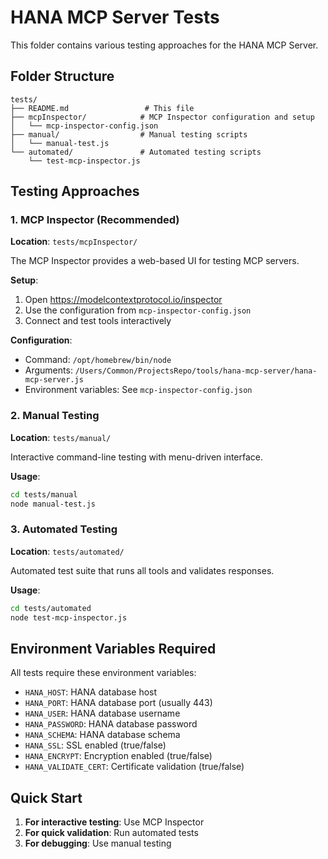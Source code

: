 # HANA MCP Server Tests

This folder contains various testing approaches for the HANA MCP Server.

## Folder Structure

```
tests/
├── README.md                 # This file
├── mcpInspector/            # MCP Inspector configuration and setup
│   └── mcp-inspector-config.json
├── manual/                  # Manual testing scripts
│   └── manual-test.js
└── automated/               # Automated testing scripts
    └── test-mcp-inspector.js
```

## Testing Approaches

### 1. MCP Inspector (Recommended)
**Location**: `tests/mcpInspector/`

The MCP Inspector provides a web-based UI for testing MCP servers.

**Setup**:
1. Open https://modelcontextprotocol.io/inspector
2. Use the configuration from `mcp-inspector-config.json`
3. Connect and test tools interactively

**Configuration**:
- Command: `/opt/homebrew/bin/node`
- Arguments: `/Users/Common/ProjectsRepo/tools/hana-mcp-server/hana-mcp-server.js`
- Environment variables: See `mcp-inspector-config.json`

### 2. Manual Testing
**Location**: `tests/manual/`

Interactive command-line testing with menu-driven interface.

**Usage**:
```bash
cd tests/manual
node manual-test.js
```

### 3. Automated Testing
**Location**: `tests/automated/`

Automated test suite that runs all tools and validates responses.

**Usage**:
```bash
cd tests/automated
node test-mcp-inspector.js
```

## Environment Variables Required

All tests require these environment variables:
- `HANA_HOST`: HANA database host
- `HANA_PORT`: HANA database port (usually 443)
- `HANA_USER`: HANA database username
- `HANA_PASSWORD`: HANA database password
- `HANA_SCHEMA`: HANA database schema
- `HANA_SSL`: SSL enabled (true/false)
- `HANA_ENCRYPT`: Encryption enabled (true/false)
- `HANA_VALIDATE_CERT`: Certificate validation (true/false)

## Quick Start

1. **For interactive testing**: Use MCP Inspector
2. **For quick validation**: Run automated tests
3. **For debugging**: Use manual testing 